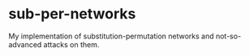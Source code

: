 # sub-per-networks
My implementation of substitution-permutation networks and not-so-advanced attacks on them.
